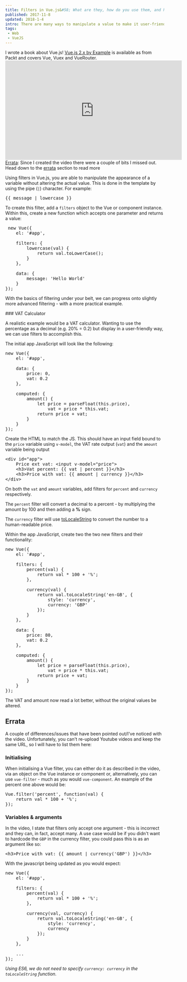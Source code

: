 ```yaml
---
title: Filters in Vue.js&#58; What are they, how do you use them, and how do you make them? (video)
published: 2017-11-8
updated: 2018-1-4
intro: There are many ways to manipulate a value to make it user-friendly using Vue.js. In this tutorial, I show you how you can use Vue filters to alter the appearance of a variable without affecting its data.
tags:
 - Web
 - VueJS
---
```


<div class="info">I wrote a book about Vue.js! <a href="https://www.packtpub.com/application-development/vuejs-2x-example">Vue.js 2.x by Example</a> is available as from Packt and covers Vue, Vuex and VueRouter.</div>

<div class="video"><iframe width="560" height="315" src="https://www.youtube.com/embed/ENoDtf-2RNw" frameborder="0" allowfullscreen></iframe></div>

<div class="info"><a href="#errata">Errata</a>: Since I created the video there were a couple of bits I missed out. Head down to the <a href="#errata">errata</a> section to read more</div>

Using filters in Vue.js, you are able to manipulate the appearance of a variable without altering the actual value. This is done in the template by using the pipe (`|`) character. For example:

<pre class="language-js">{{ message | lowercase }}</pre>

To create this filter, add a `filters` object to the Vue or component instance. Within this, create a new function which accepts one parameter and returns a value:

<pre class="language-js"> new Vue({
	el: '#app',

	filters: {
		lowercase(val) {
			return val.toLowerCase();
		}
	},

	data: {
		message: 'Hello World'
	}
});</pre>

With the basics of filtering under your belt, we can progress onto slightly more advanced filtering - with a more practical example.

### VAT Calculator

A realistic example would be a VAT calculator. Wanting to use the percentage as a decimal (e.g. 20% = 0.2) but display in a user-friendly way, we can use filters to accomplish this.

The initial app JavaScript will look like the following:

<pre class="language-js">new Vue({
	el: '#app',

	data: {
		price: 0,
		vat: 0.2
	},

	computed: {
		amount() {
			let price = parseFloat(this.price),
				vat = price * this.vat;
			return price + vat;
		}
	}
});</pre>

Create the HTML to match the JS. This should have an input field bound to the `price` variable using `v-model`, the VAT rate output (`vat`) and the `amount` variable being output

<pre class="language-html">&lt;div id="app"&gt;
	Price ext vat: &lt;input v-model="price"&gt;
	&lt;h3&gt;Vat percent: {{ vat | percent }}&lt;/h3&gt;
	&lt;h3&gt;Price with vat: {{ amount | currency }}&lt;/h3&gt;
&lt;/div&gt;</pre>

On both the `vat` and `amount` variables, add filters for `percent` and `currency` respectively.

The `percent` filter will convert a decimal to a percent - by multiplying the amount by 100 and then adding a **%** sign. 

The `currency` filter will use [toLocaleString](https://developer.mozilla.org/en-US/docs/Web/JavaScript/Reference/Global_Objects/Number/toLocaleString) to convert the number to a human-readable price.

Within the app JavaScript, create two the two new filters and their functionality:

<pre class="language-js">new Vue({
	el: '#app',

	filters: {
		percent(val) {
			return val * 100 + '%';
		},

		currency(val) {
			return val.toLocaleString('en-GB', {
				style: 'currency',
				currency: 'GBP'
			});
		}
	},

	data: {
		price: 80,
		vat: 0.2
	},

	computed: {
		amount() {
			let price = parseFloat(this.price),
				vat = price * this.vat;
			return price + vat;
		}
	}
});</pre>

The VAT and amount now read a lot better, without the original values be altered.

## Errata

A couple of differences/issues that have been pointed out/I've noticed with the video. Unfortunately, you can't re-upload Youtube videos and keep the same URL, so I will have to list them here:

### Initialising 

When initialising a Vue filter, you can either do it as described in the video, via an object on the Vue instance or component or, alternatively, you can use `vue-filter` - much as you would `vue-component`. An example of the percent one above would be:

<pre class="language-js">Vue.filter('percent', function(val) {
	return val * 100 + '%';
});</pre>

### Variables & arguments

In the video, I state that filters only accept one argument - this is incorrect and they can, in fact, accept many. A use case would be if you didn't want to hardcode the `GBP` in the currency filter, you could pass this is as an argument like so:

<pre class="language-html">&lt;h3&gt;Price with vat: {{ amount | currency('GBP') }}&lt;/h3&gt;</pre>

With the javascript being updated as you would expect:

<pre class="language-js">new Vue({
	el: '#app',

	filters: {
		percent(val) {
			return val * 100 + '%';
		},

		currency(val, currency) {
			return val.toLocaleString('en-GB', {
				style: 'currency',
				currency
			});
		}
	},

	...
});</pre>

_Using ES6, we do not need to specify `currency: currency` in the `toLocaleString` function._